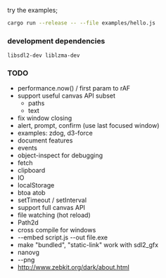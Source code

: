 try the examples;

```bash
cargo run --release -- --file examples/hello.js
```

### development dependencies

`libsdl2-dev liblzma-dev`

### TODO

* performance.now() / first param to rAF
* support useful canvas API subset
    * paths
    * text
* fix window closing
* alert, prompt, confirm (use last focused window)
* examples: zdog, d3-force
* document features
* events
* object-inspect for debugging
* fetch
* clipboard
* IO
* localStorage
* btoa atob
* setTimeout / setInterval
* support full canvas API
* file watching (hot reload)
* Path2d
* cross compile for windows
* --embed script.js --out file.exe
* make "bundled", "static-link" work with sdl2_gfx
* nanovg
* --png
* http://www.zebkit.org/dark/about.html
